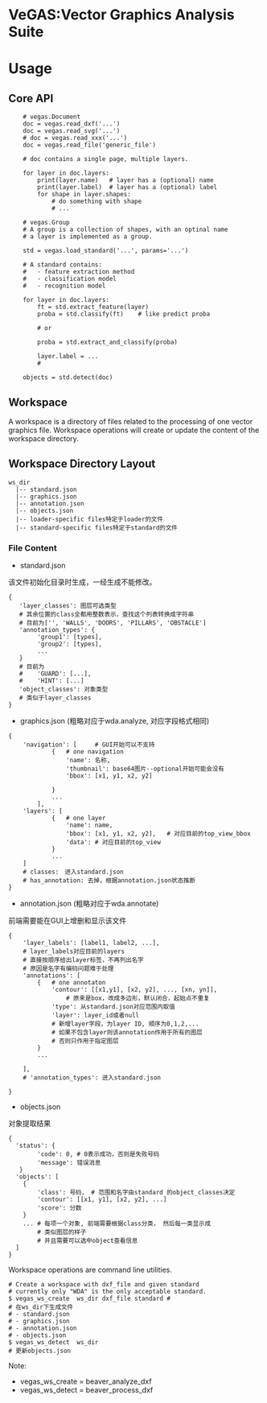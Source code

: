 VeGAS:Vector Graphics Analysis Suite
====================================

# Usage

## Core API

```
	# vegas.Document
	doc = vegas.read_dxf('...')
	doc = vegas.read_svg('...')
	# doc = vegas.read_xxx('...')	
	doc = vegas.read_file('generic_file')

	# doc contains a single page, multiple layers.

	for layer in doc.layers:
		print(layer.name)	# layer has a (optional) name
		print(layer.label)  # layer has a (optional) label
		for shape in layer.shapes:
			# do something with shape
			# ...

	# vegas.Group
	# A group is a collection of shapes, with an optinal name
	# a layer is implemented as a group.

	std = vegas.load_standard('...', params='...')

	# A standard contains:
	#	- feature extraction method
	#	- classification model
	#	- recognition model

	for layer in doc.layers:
		ft = std.extract_feature(layer)
		proba = std.classify(ft)	# like predict proba

		# or

		proba = std.extract_and_classify(proba)

		layer.label = ...
		#

	objects = std.detect(doc)

```

## Workspace

A workspace is a directory of files related to the processing of one
vector graphics file.  Workspace operations will create or update
the content of the workspace directory.

## Workspace Directory Layout

```
ws_dir
  |-- standard.json
  |-- graphics.json
  |-- annotation.json
  |-- objects.json
  |-- loader-specific files特定于loader的文件
  |-- standard-specific files特定于standard的文件
```

### File Content

- standard.json

该文件初始化目录时生成，一经生成不能修改。
```
{
   'layer_classes': 图层可选类型
   # 其余位置的class全都用整数表示，查找这个列表转换成字符串
   # 目前为['', 'WALLS', 'DOORS', 'PILLARS', 'OBSTACLE']
   'annotation_types': {
   		'group1': [types],
		'group2': [types],
		...
   }
   # 目前为
   #    'GUARD': [...],
   #    'HINT': [...]
   'object_classes': 对象类型
   # 类似于layer_classes
}
```
- graphics.json (粗略对应于wda.analyze, 对应字段格式相同)
```
{
	'navigation': [		# GUI开始可以不支持
			{	# one navigation
				'name': 名称,
				'thumbnail': base64图片--optional开始可能会没有
				'bbox': [x1, y1, x2, y2]

			}
			...
		],
	'layers': [
			{	# one layer
				'name': name,
				'bbox': [x1, y1, x2, y2],	# 对应目前的top_view_bbox
				'data': # 对应目前的top_view
			}
			...
	]
	# classes:　进入standard.json
	# has_annotation: 去掉，根据annotation.json状态推断
}
```
- annotation.json (粗略对应于wda.annotate)

前端需要能在GUI上增删和显示该文件
```
{
	'layer_labels': [label1, label2, ...],
	# layer_labels对应目前的layers
	# 直接按顺序给出layer标签，不再列出名字
	# 原因是名字有编码问题难于处理
	'annotations': [
		{	# one annotaton
			'contour': [[x1,y1], [x2, y2], ..., [xn, yn]],
				# 原来是box，改成多边形，默认闭合，起始点不重复
			'type': 从standard.json对应范围内取值
			'layer': layer_id或者null
			# 新增layer字段，为layer ID, 顺序为0,1,2,...
			# 如果不包含layer则该annotation作用于所有的图层
			# 否则只作用于指定图层
		}
		...
		
	],
	# 'annotation_types': 进入standard.json

}

```
- objects.json

对象提取结果

```
{
  'status': {
  		'code': 0, # 0表示成功，否则是失败号码
		'message': 错误消息
   }
  'objects': [
  	{
		'class': 号码， # 范围和名字由standard 的object_classes决定
		'contour': [[x1, y1], [x2, y2], ...]
		'score': 分数
	}
	...	# 每项一个对象, 前端需要根据class分类， 然后每一类显示成
	    # 类似图层的样子
		# 并且需要可以选中object查看信息
  ]
}

```
Workspace operations are command line utilities.


```
# Create a workspace with dxf_file and given standard
# currently only "WDA" is the only acceptable standard.
$ vegas_ws_create  ws_dir dxf_file standard	#
# 在ws_dir下生成文件
# - standard.json
# - graphics.json
# - annotation.json
# - objects.json
$ vegas_ws_detect  ws_dir
# 更新objects.json
```

Note:
- vegas_ws_create = beaver_analyze_dxf
- vegas_ws_detect = beaver_process_dxf

